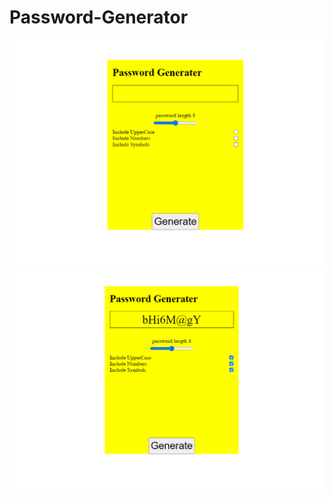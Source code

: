 # Password-Generator
<img src="https://github.com/avinashkumar71/password-generator/blob/main/pg1.png"> <img src="https://github.com/avinashkumar71/password-generator/blob/main/pg2.png">
